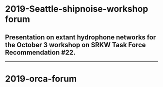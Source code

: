 #  2019-Seattle-shipnoise-workshop forum
## Presentation on extant hydrophone networks for the October 3 workshop on SRKW Task Force Recommendation #22.
***

# 2019-orca-forum
